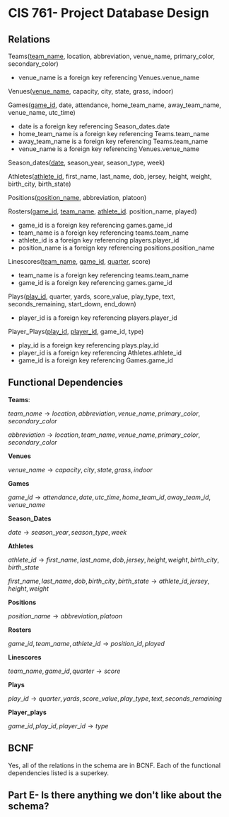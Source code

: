 # CIS 761- Project Database Design

## Relations

Teams(<ins>team_name</ins>, location, abbreviation, venue_name, primary_color, secondary_color)

* venue_name is a foreign key referencing Venues.venue_name

Venues(<ins>venue_name</ins>, capacity, city, state, grass, indoor)

Games(<ins>game_id</ins>, date, attendance, home_team_name, away_team_name, venue_name, utc_time)

* date is a foreign key referencing Season_dates.date
* home_team_name is a foreign key referencing Teams.team_name
* away_team_name is a foreign key referencing Teams.team_name
* venue_name is a foreign key referencing Venues.venue_name

Season_dates(<ins>date</ins>, season_year, season_type, week)
	
Athletes(<ins>athlete_id</ins>, first_name, last_name, dob, jersey, height, weight, birth_city, birth_state)

Positions(<ins>position_name</ins>, abbreviation, platoon)

Rosters(<ins>game_id</ins>, <ins>team_name</ins>, <ins>athlete_id</ins>. position_name, played)

* game_id is a foreign key referencing games.game_id
* team_name is a foreign key referencing teams.team_name
* athlete_id is a foreign key referencing players.player_id
* position_name is a foreign key referencing positions.position_name
	
Linescores(<ins>team_name</ins>, <ins>game_id</ins>, <ins>quarter</ins>, score)

* team_name is a foreign key referencing teams.team_name
* game_id is a foreign key referencing games.game_id

Plays(<ins>play_id</ins>, quarter, yards, score_value, play_type, text, seconds_remaining, start_down, end_down)

* player_id is a foreign key referencing players.player_id

Player_Plays(<ins>play_id</ins>, <ins>player_id</ins>, game_id, type)

* play_id is a foreign key referencing plays.play_id
* player_id is a foreign key referencing Athletes.athlete_id
* game_id is a foreign key referencing Games.game_id

## Functional Dependencies

**Teams**:

$`team\_name \to location, abbreviation, venue\_name, primary\_color, secondary\_color`$

$`abbreviation \to location, team\_name, venue\_name, primary\_color, secondary\_color`$

**Venues**

$`venue\_name \to capacity, city, state, grass, indoor`$


**Games**

$`game\_id \to attendance, date, utc\_time, home\_team\_id, away\_team\_id, venue\_name`$

**Season_Dates**

$`date \to season\_year, season\_type, week`$

**Athletes**

$`athlete\_id \to first\_name, last\_name, dob, jersey, height, weight, birth\_city, birth\_state`$

$`first\_name, last\_name, dob, birth\_city, birth\_state \to athlete\_id, jersey, height, weight`$

**Positions**

$`position\_name \to abbreviation, platoon`$

**Rosters**

$`game\_id, team\_name, athlete\_id \to position\_id, played`$

**Linescores**

$`team\_name, game\_id, quarter \to score`$

**Plays**

$`play\_id \to quarter, yards, score\_value, play\_type, text, seconds\_remaining`$

**Player_plays**

$`game\_id, play\_id, player\_id \to type`$

## BCNF
Yes, all of the relations in the schema are in BCNF. Each of the functional dependencies listed is a superkey.

## Part E- Is there anything we don't like about the schema?

